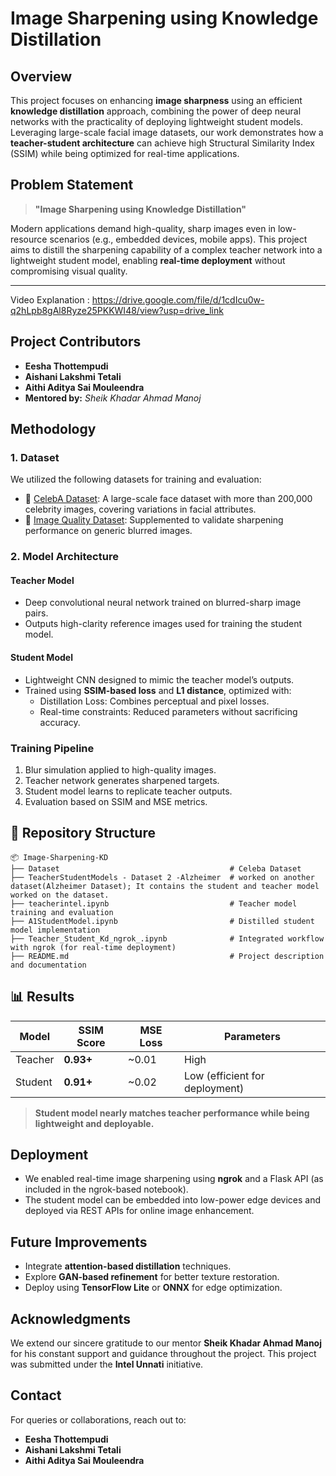 
#  Image Sharpening using Knowledge Distillation

##  Overview

This project focuses on enhancing **image sharpness** using an efficient **knowledge distillation** approach, combining the power of deep neural networks with the practicality of deploying lightweight student models. Leveraging large-scale facial image datasets, our work demonstrates how a **teacher-student architecture** can achieve high Structural Similarity Index (SSIM) while being optimized for real-time applications.

##  Problem Statement

> **"Image Sharpening using Knowledge Distillation"**

Modern applications demand high-quality, sharp images even in low-resource scenarios (e.g., embedded devices, mobile apps). This project aims to distill the sharpening capability of a complex teacher network into a lightweight student model, enabling **real-time deployment** without compromising visual quality.

---
Video Explanation : https://drive.google.com/file/d/1cdIcu0w-q2hLpb8gAl8Ryze25PKKWI48/view?usp=drive_link
##  Project Contributors

- **Eesha Thottempudi**
- **Aishani Lakshmi Tetali**
- **Aithi Aditya Sai Mouleendra**
- **Mentored by:** *Sheik Khadar Ahmad Manoj*

##  Methodology

###  1. Dataset

We utilized the following datasets for training and evaluation:

- 📁 [CelebA Dataset](https://www.kaggle.com/datasets/jessicali9530/celeba-dataset): A large-scale face dataset with more than 200,000 celebrity images, covering variations in facial attributes.
- 📁 [Image Quality Dataset](https://www.kaggle.com/datasets/kamalsinghparmar/dataset): Supplemented to validate sharpening performance on generic blurred images.

###  2. Model Architecture

####  Teacher Model
- Deep convolutional neural network trained on blurred-sharp image pairs.
- Outputs high-clarity reference images used for training the student model.

####  Student Model
- Lightweight CNN designed to mimic the teacher model’s outputs.
- Trained using **SSIM-based loss** and **L1 distance**, optimized with:
  - Distillation Loss: Combines perceptual and pixel losses.
  - Real-time constraints: Reduced parameters without sacrificing accuracy.

###  Training Pipeline

1. Blur simulation applied to high-quality images.
2. Teacher network generates sharpened targets.
3. Student model learns to replicate teacher outputs.
4. Evaluation based on SSIM and MSE metrics.

## 📂 Repository Structure

```
📦 Image-Sharpening-KD
├── Dataset                                      # Celeba Dataset
├── TeacherStudentModels - Dataset 2 -Alzheimer  # worked on another dataset(Alzheimer Dataset); It contains the student and teacher model worked on the dataset.
├── teacherintel.ipynb                           # Teacher model training and evaluation
├── A1StudentModel.ipynb                         # Distilled student model implementation
├── Teacher_Student_Kd_ngrok_.ipynb              # Integrated workflow with ngrok (for real-time deployment)
├── README.md                                    # Project description and documentation
```

## 📊 Results

| Model        | SSIM Score | MSE Loss | Parameters |
|--------------|------------|----------|------------|
| Teacher      | **0.93+**  | ~0.01    | High       |
| Student      | **0.91+**  | ~0.02    | Low (efficient for deployment) |

>  **Student model nearly matches teacher performance while being lightweight and deployable.**

##  Deployment

- We enabled real-time image sharpening using **ngrok** and a Flask API (as included in the ngrok-based notebook).
- The student model can be embedded into low-power edge devices and deployed via REST APIs for online image enhancement.

##  Future Improvements

- Integrate **attention-based distillation** techniques.
- Explore **GAN-based refinement** for better texture restoration.
- Deploy using **TensorFlow Lite** or **ONNX** for edge optimization.

##  Acknowledgments

We extend our sincere gratitude to our mentor **Sheik Khadar Ahmad Manoj** for his constant support and guidance throughout the project. This project was submitted under the **Intel Unnati** initiative.

##  Contact

For queries or collaborations, reach out to:
- **Eesha Thottempudi**
- **Aishani Lakshmi Tetali**
- **Aithi Aditya Sai Mouleendra**
